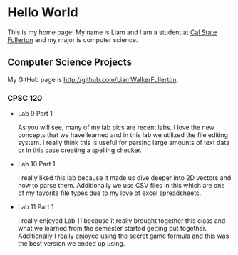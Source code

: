 # Hello World

This is my home page! My name is Liam and I am a student at [Cal State Fullerton](http://www.fullerton.edu/) and my major is computer science.

## Computer Science Projects

My GitHub page is http://github.com/LiamWalkerFullerton.

### CPSC 120

* Lab 9 Part 1
    
    As you will see, many of my lab pics are recent labs. I love the new
    concepts that we have learned and in this lab we utilized the file
    editing system. I really think this is useful for parsing large amounts
    of text data or in this case creating a spelling checker. 

* Lab 10 Part 1

    I really liked this lab because it made us dive deeper into 2D vectors
    and how to parse them. Additionally we use CSV files in this which are
    one of my favorite file types due to my love of excel spreadsheets.

* Lab 11 Part 1

    I really enjoyed Lab 11 because it really brought together this class
    and what we learned from the semester started getting put together.
    Additionally I really enjoyed using the secret game formula and this was
    the best version we ended up using.

